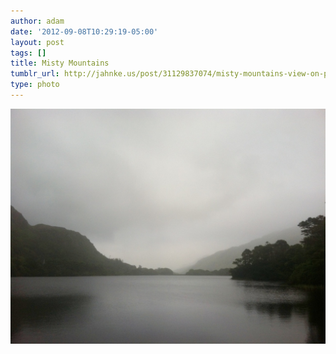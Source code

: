 ```yaml
---
author: adam
date: '2012-09-08T10:29:19-05:00'
layout: post
tags: []
title: Misty Mountains
tumblr_url: http://jahnke.us/post/31129837074/misty-mountains-view-on-path
type: photo
---
```


![](/media/tumblr_ma1hswIuGh1qga9s2o1_1280.jpg)
